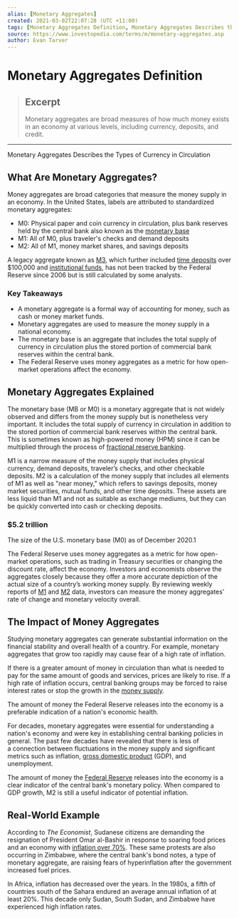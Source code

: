 ```yaml
---
alias: [Monetary Aggregates]
created: 2021-03-02T22:07:28 (UTC +11:00)
tags: [Monetary Aggregates Definition, Monetary Aggregates Describes the Types of Currency in Circulation]
source: https://www.investopedia.com/terms/m/monetary-aggregates.asp
author: Evan Tarver
---
```


# Monetary Aggregates Definition

> ## Excerpt
> Monetary aggregates are broad measures of how much money exists in an economy at various levels, including currency, deposits, and credit.

---

Monetary Aggregates Describes the Types of Currency in Circulation
## What Are Monetary Aggregates?

Money aggregates are broad categories that measure the money supply in an economy. In the United States, labels are attributed to standardized monetary aggregates:

-   M0: Physical paper and coin currency in circulation, plus bank reserves held by the central bank also known as the [monetary base](https://www.investopedia.com/terms/m/monetarybase.asp)
-   M1: All of M0, plus traveler's checks and demand deposits
-   M2: All of M1, money market shares, and savings deposits

A legacy aggregate known as [M3](https://www.investopedia.com/terms/m/m3.asp), which further included [time deposits](https://www.investopedia.com/terms/t/timedeposit.asp) over $100,000 and [institutional funds](https://www.investopedia.com/terms/i/institutionalfund.asp), has not been tracked by the Federal Reserve since 2006 but is still calculated by some analysts.

### Key Takeaways

-   A monetary aggregate is a formal way of accounting for money, such as cash or money market funds.
-   Monetary aggregates are used to measure the money supply in a national economy.
-   The monetary base is an aggregate that includes the total supply of currency in circulation plus the stored portion of commercial bank reserves within the central bank.
-   The Federal Reserve uses money aggregates as a metric for how open-market operations affect the economy.

## Monetary Aggregates Explained

The monetary base (MB or M0) is a monetary aggregate that is not widely observed and differs from the money supply but is nonetheless very important. It includes the total supply of currency in circulation in addition to the stored portion of commercial bank reserves within the central bank. This is sometimes known as high-powered money (HPM) since it can be multiplied through the process of [fractional reserve banking](https://www.investopedia.com/terms/f/fractionalreservebanking.asp).

M1 is a narrow measure of the money supply that includes physical currency, demand deposits, traveler’s checks, and other checkable deposits. M2 is a calculation of the money supply that includes all elements of M1 as well as "near money," which refers to savings deposits, money market securities, mutual funds, and other time deposits. These assets are less liquid than M1 and not as suitable as exchange mediums, but they can be quickly converted into cash or checking deposits.

### $5.2 trillion

The size of the U.S. monetary base (M0) as of December 2020.1

The Federal Reserve uses money aggregates as a metric for how open-market operations, such as trading in Treasury securities or changing the discount rate, affect the economy. Investors and economists observe the aggregates closely because they offer a more accurate depiction of the actual size of a country’s working money supply. By reviewing weekly reports of [M1](https://www.investopedia.com/terms/m/m1.asp) and [M2](https://www.investopedia.com/terms/m/m2.asp) data, investors can measure the money aggregates' rate of change and monetary velocity overall.

## The Impact of Money Aggregates

Studying monetary aggregates can generate substantial information on the financial stability and overall health of a country. For example, monetary aggregates that grow too rapidly may cause fear of a high rate of inflation.

If there is a greater amount of money in circulation than what is needed to pay for the same amount of goods and services, prices are likely to rise. If a high rate of inflation occurs, central banking groups may be forced to raise interest rates or stop the growth in the [money supply](https://www.investopedia.com/terms/m/moneysupply.asp).

The amount of money the Federal Reserve releases into the economy is a preferable indication of a nation's economic health.

For decades, monetary aggregates were essential for understanding a nation's economy and were key in establishing central banking policies in general. The past few decades have revealed that there is less of a connection between fluctuations in the money supply and significant metrics such as inflation, [gross domestic product](https://www.investopedia.com/terms/g/gdp.asp) (GDP), and unemployment.

The amount of money the [Federal Reserve](https://www.investopedia.com/terms/f/federalreservebank.asp) releases into the economy is a clear indicator of the central bank's monetary policy. When compared to GDP growth, M2 is still a useful indicator of potential inflation.

## Real-World Example

According to _The Economist_, Sudanese citizens are demanding the resignation of President Omar al-Bashir in response to soaring food prices and an economy with [inflation over 70%](https://www.economist.com/finance-and-economics/2019/01/24/monetary-policy-in-africa-has-become-more-orthodox). These same protests are also occurring in Zimbabwe, where the central bank's bond notes, a type of monetary aggregate, are raising fears of hyperinflation after the government increased fuel prices.

In Africa, inflation has decreased over the years. In the 1980s, a fifth of countries south of the Sahara endured an average annual inflation of at least 20%. This decade only Sudan, South Sudan, and Zimbabwe have experienced high inflation rates.
